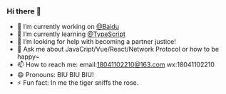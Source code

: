 ### Hi there 👋


- 🔭 I’m currently working on [@Baidu](http://www.baidu.com/)
- 🌱 I’m currently learning [@TypeScript](https://www.tslang.cn/)
- 🤔 I’m looking for help with becoming a partner justice!
- 💬 Ask me about JavaCript/Vue/React/Network Protocol or how to be happy~
- 📫 How to reach me: email:18041102210@163.com wx:18041102210
- 😄 Pronouns: BIU BIU BIU!
- ⚡ Fun fact: In me the tiger sniffs the rose. 

